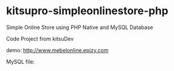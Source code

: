 # kitsupro-simpleonlinestore-php
 Simple Online Store using PHP Native and MySQL Database

 Code Project from kitsuDev

 demo: http://www.mebelonline.epizy.com

 MySQL file: 
